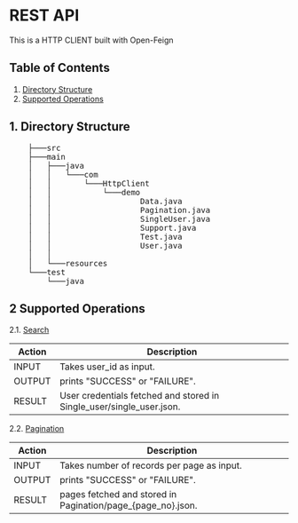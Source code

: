 # REST API

This is a HTTP CLIENT built with Open-Feign


## Table of Contents
1. [Directory Structure](#dir)
2. [Supported Operations](#credentials)

## 1. Directory Structure
<a name="dir"></a>
<pre>
    ├───src
    ├───main
    │   ├───java
    │   │   └───com
    │   │       └───HttpClient
    │   │           └───demo
    │   │                   Data.java
    │   │                   Pagination.java
    │   │                   SingleUser.java
    │   │                   Support.java
    │   │                   Test.java
    │   │                   User.java
    │   │
    │   └───resources
    └───test
        └───java
</pre>

<div style="page-break-after: always;"></div>

## 2 Supported Operations

<a name="credentials"></a>

2.1. [Search](#get)

| Action | Description |
|  -------------  | ------------- |
| INPUT | Takes user_id as input. |
| OUTPUT | prints "SUCCESS" or "FAILURE". |
| RESULT  | User credentials fetched and stored in Single_user/single_user.json. |

2.2. [Pagination](#put)

| Action | Description |
|  -------------  | ------------- |
| INPUT | Takes number of records per page as input. |
| OUTPUT | prints "SUCCESS" or "FAILURE". |
| RESULT  | pages fetched and stored in Pagination/page_{page_no}.json. |